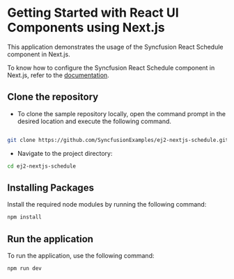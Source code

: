 # Getting Started with React UI Components using Next.js

This application demonstrates the usage of the Syncfusion React Schedule component in Next.js.

To know how to configure the Syncfusion React Schedule component in Next.js, refer to the [documentation](https://ej2.syncfusion.com/react/documentation/schedule/nextjs-getting-started).

## Clone the repository

* To clone the sample repository locally, open the command prompt in the desired location and execute the following command.

```sh

git clone https://github.com/SyncfusionExamples/ej2-nextjs-schedule.git

```

* Navigate to the project directory:

```sh
cd ej2-nextjs-schedule
```

## Installing Packages

Install the required node modules by running the following command:

```sh
npm install
```

## Run the application

To run the application, use the following command:

```bash
npm run dev
```